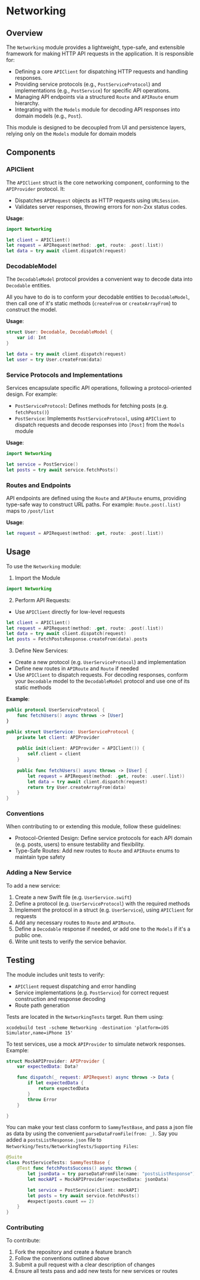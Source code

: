 # Networking

## Overview

The `Networking` module provides a lightweight, type-safe, and extensible framework for making HTTP API requests in the application. It is responsible for:
- Defining a core `APIClient` for dispatching HTTP requests and handling responses.
- Providing service protocols (e.g., `PostServiceProtocol`) and implementations (e.g., `PostService`) for specific API operations.
- Managing API endpoints via a structured `Route` and `APIRoute` enum hierarchy.
- Integrating with the `Models` module for decoding API responses into domain models (e.g., `Post`).

This module is designed to be decoupled from UI and persistence layers, relying only on the `Models` module for domain models

## Components

### APIClient

The `APIClient` struct is the core networking component, conforming to the `APIProvider` protocol. It:

- Dispatches `APIRequest` objects as HTTP requests using `URLSession`.
- Validates server responses, throwing errors for non-2xx status codes.

**Usage**:
```swift
import Networking

let client = APIClient()
let request = APIRequest(method: .get, route: .post(.list))
let data = try await client.dispatch(request)
```

### DecodableModel

The `DecodableModel` protocol provides a convenient way to decode data into `Decodable` entities. 

All you have to do is to conform your decodable entities to `DecodableModel`, then call one of it's static methods (`createFrom` or `createArrayFrom`) to construct the model.

**Usage**:
```swift
struct User: Decodable, DecodableModel {
	var id: Int
}

let data = try await client.dispatch(request)
let user = try User.createFrom(data)
```

### Service Protocols and Implementations

Services encapsulate specific API operations, following a protocol-oriented design. For example:
- `PostServiceProtocol`: Defines methods for fetching posts (e.g. `fetchPosts()`)
- `PostService`: Implements `PostServiceProtocol`, using `APIClient` to dispatch requests and decode responses into `[Post]` from the `Models` module

**Usage**:
```swift
import Networking

let service = PostService()
let posts = try await service.fetchPosts()
```

### Routes and Endpoints

API endpoints are defined using the `Route` and `APIRoute` enums, providing type-safe way to construct URL paths. For example:
`Route.post(.list)` maps to `/post/list`

**Usage**:
```swift
let request = APIRequest(method: .get, route: .post(.list))
```

## Usage

To use the `Networking` module:

1. Import the Module
```swift
import Networking
```

2. Perform API Requests:

- Use `APIClient` directly for low-level requests

```swift
let client = APIClient()
let request = APIRequest(method: .get, route: .post(.list))
let data = try await client.dispatch(request)
let posts = FetchPostsResponse.createFrom(data).posts
```

3. Define New Services:

- Create a new protocol (e.g. `UserServiceProtocol`) and implementation
- Define new routes in `APIRoute` and `Route` if needed
- Use `APIClient` to dispatch requests. For decoding responses, conform your `Decodable` model to the `DecodableModel` protocol and use one of its static methods

**Example**:
```swift
public protocol UserServiceProtocol {
    func fetchUsers() async throws -> [User]
}

public struct UserService: UserServiceProtocol {
    private let client: APIProvider
    
    public init(client: APIProvider = APIClient()) {
        self.client = client
    }
    
    public func fetchUsers() async throws -> [User] {
        let request = APIRequest(method: .get, route: .user(.list))
        let data = try await client.dispatch(request)
        return try User.createArrayFrom(data)
    }
}
```

### Conventions

When contributing to or extending this module, follow these guidelines:
- Protocol-Oriented Design: Define service protocols for each API domain (e.g. posts, users) to ensure testability and flexibility.
- Type-Safe Routes: Add new routes to `Route` and `APIRoute` enums to maintain type safety

### Adding a New Service

To add a new service:

1. Create a new Swift file (e.g. `UserService.swift`)
2. Define a protocol (e.g. `UserServiceProtocol`) with the required methods
3. Implement the protocol in a struct (e.g. `UserService`), using `APIClient` for requests
4. Add any necessary routes to `Route` and `APIRoute`.
6. Define a `Decodable` response if needed, or add one to the `Models` if it's a public one.
7. Write unit tests to verify the service behavior.

## Testing
The module includes unit tests to verify:
- `APIClient` request dispatching and error handling
- Service implementations (e.g. `PostService`) for correct request construction and response decoding
- Route path generation

Tests are located in the `NetworkingTests` target. Run them using:

`xcodebuild test -scheme Networking -destination 'platform=iOS Simulator,name=iPhone 15'`

To test services, use a mock `APIProvider` to simulate network responses. Example: 

```swift
struct MockAPIProvider: APIProvider {
	var expectedData: Data?

	func dispatch(_ request: APIRequest) async throws -> Data {
		if let expectedData {
			return expectedData
		}
		throw Error
	}

}
```

You can make your test class conform to `SammyTestBase`, and pass a json file as data by using the convenient `parseDataFromFile(from: _)`. Say you added a `postsListResponse.json` file to `Networking/Tests/NetworkingTests/Supporting Files`:

```swift
@Suite
class PostServiceTests: SammyTestBase {
    @Test func fetchPostsSuccess() async throws {
        let jsonData = try parseDataFromFile(name: "postsListResponse")
        let mockAPI = MockAPIProvider(expectedData: jsonData)

        let service = PostService(client: mockAPI)
        let posts = try await service.fetchPosts()
        #expect(posts.count == 2)
    }
}
```

### Contributing

To contribute:

1. Fork the repository and create a feature branch
2. Follow the conventions outlined above
3. Submit a pull request with a clear description of changes
4. Ensure all tests pass and add new tests for new services or routes

